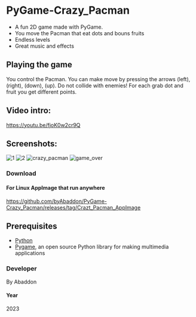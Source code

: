 # PyGame-Crazy_Pacman

- A fun 2D game made with PyGame.
- You move the Pacman that eat dots and bouns fruits
- Endless levels
- Great music and effects

## Playing the game
You control the Pacman. You can make  move  by pressing the arrows (left), (right), (down), (up).
Do not collide with enemies!
For each grab dot and fruit you get different points.

## Video intro:
https://youtu.be/fjoK0w2cr9Q

## Screenshots:
![1](https://user-images.githubusercontent.com/51271834/209698330-dcdaadd8-fc3d-4772-b221-b22615396349.png)
![2](https://user-images.githubusercontent.com/51271834/209698343-d0139d1c-50ba-4713-a458-c6ccb805da2d.png)
![crazy_pacman](https://user-images.githubusercontent.com/51271834/209870791-57dcce31-04e5-46ad-a5ce-30aa02a919f0.png)
![game_over](https://user-images.githubusercontent.com/51271834/209871006-3aabcd1b-8544-424c-9a97-a44ee1449ac9.png)

### Download
#### For Linux AppImage that run anywhere
https://github.com/byAbaddon/PyGame-Crazy_Pacman/releases/tag/Crazt_Pacman_AppImage

## Prerequisites
- [Python](https://www.python.org)
- [Pygame](https://www.pygame.org/news), an open source Python library for making multimedia applications

### Developer
By Abaddon

#### Year
2023
